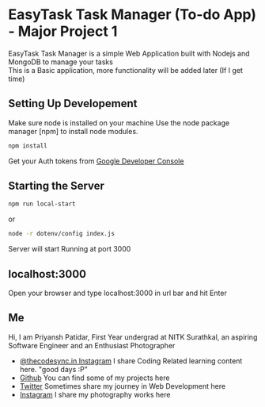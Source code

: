 # EasyTask Task Manager (To-do App) - Major Project 1

EasyTask Task Manager is a simple Web Application built with Nodejs and MongoDB to manage your tasks<br>
This is a Basic application, more functionality will be added later (If I get time)

## Setting Up Developement

Make sure node is installed on your machine
Use the node package manager [npm] to install node modules.

```bash
npm install
```

Get your Auth tokens from [Google Developer Console](https://console.developers.google.com/])

## Starting the Server

```bash
npm run local-start
```

or

```bash
node -r dotenv/config index.js
```

Server will start Running at port 3000

## localhost:3000

Open your browser and type localhost:3000 in url bar and hit Enter

## Me

Hi, I am Priyansh Patidar, First Year undergrad at NITK Surathkal, an aspiring Software Engineer and an Enthusiast Photographer

- [@thecodesync.in Instagram](https://www.instagram.com/thecodesync.in/) I share Coding Related learning content here. "good days :P"
- [Github](https://github.com/priyansh32) You can find some of my projects here
- [Twitter](https://twitter.com/priyanshh32) Sometimes share my journey in Web Development here
- [Instagram](https://www.instagram.com/priyanshh32/) I share my photography works here

